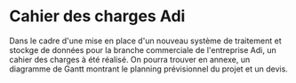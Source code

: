 # Cahier des charges Adi

Dans le cadre d'une mise en place d'un nouveau système de traitement et stockge de données pour la branche commerciale de l'entreprise Adi, 
un cahier des charges à été réalisé.
On pourra trouver en annexe, un diagramme de Gantt montrant le planning prévisionnel du projet et un devis.
